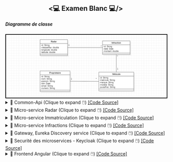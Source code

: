 <h2 align="center"><💻 Examen Blanc 💻/></h2>
<!--<h5>- Architecture</h5>
<img src="./Images/Screenshot_1.png" alt="Architecture a implémenter" width="700" style="border: 2px solid black;"/>-->
<h5>Diagramme de classe</h5>
<img src="./Images/Screenshot_1.png" alt="Diagramme de classe" width="700" style="border: 2px solid black;"/>
<details>
    <summary>📝 Common-Api (Clique to expand 🖱️) <a href="" target="_blank">[Code Source]</a></summary>
    <p>
        <p>Common-Api</p>
        <img src="./Images/Screenshot_2.png" alt="Common-Api" width="700" style="border: 2px solid black;"/>
        <h5>Commands (Common-Api)</h5>
        <p>BaseCommand (Common-Api)</p>
        <img src="./Images/Screenshot_3.png" alt="Commands" width="700" style="border: 2px solid black;"/>
        <p>CreateRadarCommand (Common-Api)</p>
        <img src="./Images/Screenshot_4.png" alt="CreateRadarCommand" width="700" style="border: 2px solid black;"/>
        <p>UpdateRadarCommand (Common-Api)</p>
        <img src="./Images/Screenshot_49.png" alt="UpdateRadarCommand" width="700" style="border: 2px solid black;"/>
        <p>CreateProprietaireCommand (Common-Api)</p>
        <img src="./Images/Screenshot_5.png" alt="CreateProprietaireCommand" width="700" style="border: 2px solid black;"/>
        <p>UpdateProprietaireCommand (Common-Api)</p>
        <img src="./Images/Screenshot_50.png" alt="UpdateProprietaireCommand" width="700" style="border: 2px solid black;"/>
        <p>CreateVehiculeCommand (Common-Api)</p>
        <img src="./Images/Screenshot_8.png" alt="CreateVehiculeCommand" width="700" style="border: 2px solid black;"/>
        <p>UpdateVehiculeCommand (Common-Api)</p>
        <img src="./Images/Screenshot_9.png" alt="UpdateVehiculeCommand" width="700" style="border: 2px solid black;"/>
        <p>CreateInfractionCommand (Common-Api)</p>
        <img src="./Images/Screenshot_10.png" alt="CreateInfractionCommand" width="700" style="border: 2px solid black;"/>
        <p>UpdateInfractionCommand (Common-Api)</p>
        <img src="./Images/Screenshot_11.png" alt="UpdateInfractionCommand" width="700" style="border: 2px solid black;"/>
        <h5>Events (Common-Api)</h5>
        <p>BaseEvent (Common-Api)</p>
        <img src="./Images/Screenshot_12.png" alt="Events" width="700" style="border: 2px solid black;"/>
        <p>RadarCreatedEvent (Common-Api)</p>
        <img src="./Images/Screenshot_13.png" alt="RadarCreatedEvent" width="700" style="border: 2px solid black;"/>
        <p>RadarUpdatedEvent (Common-Api)</p>
        <img src="./Images/Screenshot_14.png" alt="RadarUpdatedEvent" width="700" style="border: 2px solid black;"/>
        <p>ProprietaireCreatedEvent (Common-Api)</p>
        <img src="./Images/Screenshot_15.png" alt="ProprietaireCreatedEvent" width="700" style="border: 2px solid black;"/>
        <p>ProprietaireUpdatedEvent (Common-Api)</p>
        <img src="./Images/Screenshot_16.png" alt="ProprietaireUpdatedEvent" width="700" style="border: 2px solid black;"/>
        <p>VehiculeCreatedEvent (Common-Api)</p>
        <img src="./Images/Screenshot_17.png" alt="VehiculeCreatedEvent" width="700" style="border: 2px solid black;"/>
        <p>VehiculeUpdatedEvent (Common-Api)</p>
        <img src="./Images/Screenshot_18.png" alt="VehiculeUpdatedEvent" width="700" style="border: 2px solid black;"/>
        <p>InfractionCreatedEvent (Common-Api)</p>
        <img src="./Images/Screenshot_19.png" alt="InfractionCreatedEvent" width="700" style="border: 2px solid black;"/>
        <p>InfractionUpdatedEvent (Common-Api)</p>
        <img src="./Images/Screenshot_20.png" alt="InfractionUpdatedEvent" width="700" style="border: 2px solid black;"/>
        <h5>Dtos (Common-Api)</h5>
        <p>CreateRadarRequestDTO</p>
        <img src="./Images/Screenshot_23.png" alt="Dtos" width="700" style="border: 2px solid black;"/>
        <p>UpdateRadarRequestDTO</p>
        <img src="./Images/Screenshot_24.png" alt="Dtos" width="700" style="border: 2px solid black;"/>
        <p>CreateProprietaireRequestDTO</p>
        <img src="./Images/Screenshot_25.png" alt="Dtos" width="700" style="border: 2px solid black;"/>
        <p>UpdateProprietaireRequestDTO</p>
        <img src="./Images/Screenshot_26.png" alt="Dtos" width="700" style="border: 2px solid black;"/>
        <p>CreateVehiculeRequestDTO</p>
        <img src="./Images/Screenshot_27.png" alt="Dtos" width="700" style="border: 2px solid black;"/>
        <p>UpdateVehiculeRequestDTO</p>
        <img src="./Images/Screenshot_28.png" alt="Dtos" width="700" style="border: 2px solid black;"/>
        <p>CreateInfractionRequestDTO</p>
        <img src="./Images/Screenshot_29.png" alt="Dtos" width="700" style="border: 2px solid black;"/>
        <p>UpdateInfractionRequestDTO</p>
        <img src="./Images/Screenshot_30.png" alt="Dtos" width="700" style="border: 2px solid black;"/>
        <h5>Queries (Common-Api)</h5>
        <p>GetAllRadarsQuery (Common-Api)</p>
        <img src="./Images/Screenshot_46.png" alt="Test" width="700" style="border: 2px solid black;"/>
        <p>GetRadarByIdQuery (Common-Api)</p>
        <img src="./Images/Screenshot_47.png" alt="Test" width="700" style="border: 2px solid black;"/>
    </p>
</details>
<details>
    <summary>📝 Micro-service Radar (Clique to expand 🖱️) <a href="" target="_blank">[Code Source]</a></summary>
    <h5>- Command-side</h5>
    <p>RadarAggregate</p>
    <img src="./Images/Screenshot_21.png" alt="RadarAggregate" width="700" style="border: 2px solid black;"/>
    <img src="./Images/Screenshot_22.png" alt="RadarAggregate" width="700" style="border: 2px solid black;"/>
    <p>RadarCommandController</p>
    <img src="./Images/Screenshot_31.png" alt="RadarCommandController" width="700" style="border: 2px solid black;"/>
    <p>Test (Postman)</p>
    <p>Création d'un radar</p>
    <img src="./Images/Screenshot_33.png" alt="Test" width="700" style="border: 2px solid black;"/>
    <img src="./Images/Screenshot_35.png" alt="Test" width="700" style="border: 2px solid black;"/>
    <p>Modification d'un radar</p>
    <img src="./Images/Screenshot_34.png" alt="Test" width="700" style="border: 2px solid black;"/>
    <img src="./Images/Screenshot_36.png" alt="Test" width="700" style="border: 2px solid black;"/>
    <h5>- Query-side</h5>
    <p>Entity Radar</p>
    <img src="./Images/Screenshot_37.png" alt="Test" width="700" style="border: 2px solid black;"/>
    <p>Repository RadarRepository</p>
    <img src="./Images/Screenshot_38.png" alt="Test" width="700" style="border: 2px solid black;"/>
    <p>RadarEventHandler (CreateRadarEventHandler)</p>
    <img src="./Images/Screenshot_39.png" alt="Test" width="700" style="border: 2px solid black;"/>
    <p>RadarEventHandler (UpdateRadarEventHandler)</p>
    <img src="./Images/Screenshot_40.png" alt="Test" width="700" style="border: 2px solid black;"/>
    <p>Controller RadarQueryController</p>
    <p>GetAllRadars</p>
    <img src="./Images/Screenshot_41.png" alt="Test" width="700" style="border: 2px solid black;"/>
    <p>GetRadarById</p>
    <img src="./Images/Screenshot_42.png" alt="Test" width="700" style="border: 2px solid black;"/>
    <p>Base de données</p>
    <img src="./Images/Screenshot_43.png" alt="Test" width="700" style="border: 2px solid black;"/>
    <p>Test - getAllRadars</p>
    <img src="./Images/Screenshot_44.png" alt="Test" width="700" style="border: 2px solid black;"/>
    <p>Test - getRadarById</p>
    <img src="./Images/Screenshot_45.png" alt="Test" width="700" style="border: 2px solid black;"/>
    <p>Axon Server</p>
    <img src="./Images/Screenshot_48.png" alt="Test" width="700" style="border: 2px solid black;"/>
</details>
<details>
    <summary>📝 Micro-service Immatriculation (Clique to expand 🖱️) <a href="" target="_blank">[Code Source]</a></summary>
    <h5>- Command-side</h5>
    <p>ProprietaireAggregate</p>
    <img src="./Images/Screenshot_51.png" alt="Test" width="700" style="border: 2px solid black;"/>
    <img src="./Images/Screenshot_52.png" alt="Test" width="700" style="border: 2px solid black;"/>
    <img src="./Images/Screenshot_53.png" alt="Test" width="700" style="border: 2px solid black;"/>
    <p>VehiculeAggregate</p>
    <img src="./Images/Screenshot_54.png" alt="Test" width="700" style="border: 2px solid black;"/>
    <img src="./Images/Screenshot_55.png" alt="Test" width="700" style="border: 2px solid black;"/>
    <img src="./Images/Screenshot_56.png" alt="Test" width="700" style="border: 2px solid black;"/>
    <p>ProprietaireCommandController</p>
    <img src="./Images/Screenshot_57.png" alt="Test" width="700" style="border: 2px solid black;"/>
    <img src="./Images/Screenshot_58.png" alt="Test" width="700" style="border: 2px solid black;"/>
    <p>VehiculeCommandController</p>
    <img src="./Images/Screenshot_59.png" alt="Test" width="700" style="border: 2px solid black;"/>
    <img src="./Images/Screenshot_60.png" alt="Test" width="700" style="border: 2px solid black;"/>
    <p>Test (Postman)</p>
    <p>Création d'un propriétaire</p>
    <img src="./Images/Screenshot_61.png" alt="Test" width="700" style="border: 2px solid black;"/>
    <img src="./Images/Screenshot_62.png" alt="Test" width="700" style="border: 2px solid black;"/>
    <p>Création d'un véhicule</p>
    <img src="./Images/Screenshot_63.png" alt="Test" width="700" style="border: 2px solid black;"/>
    <img src="./Images/Screenshot_64.png" alt="Test" width="700" style="border: 2px solid black;"/>
    <p>Modification d'un propriétaire</p>
    <img src="./Images/Screenshot_65.png" alt="Test" width="700" style="border: 2px solid black;"/>
    <img src="./Images/Screenshot_66.png" alt="Test" width="700" style="border: 2px solid black;"/>
    <p>Modification d'un véhicule</p>
    <img src="./Images/Screenshot_67.png" alt="Test" width="700" style="border: 2px solid black;"/>
    <img src="./Images/Screenshot_68.png" alt="Test" width="700" style="border: 2px solid black;"/>
    <h5>- Query-side</h5>
    <p>Entity Proprietaire</p>
    <img src="./Images/Screenshot_69.png" alt="Test" width="700" style="border: 2px solid black;"/>
    <p>Entity Vehicule</p>
    <img src="./Images/Screenshot_70.png" alt="Test" width="700" style="border: 2px solid black;"/>
    <p>Repository ProprietaireRepository</p>
    <img src="./Images/Screenshot_71.png" alt="Test" width="700" style="border: 2px solid black;"/>
    <p>Repository VehiculeRepository</p>
    <img src="./Images/Screenshot_72.png" alt="Test" width="700" style="border: 2px solid black;"/>
    <p>ProprietaireEventHandler (CreateProprietaireEventHandler)</p>
    <img src="./Images/Screenshot_73.png" alt="Test" width="700" style="border: 2px solid black;"/>
    <p>ProprietaireEventHandler (UpdateProprietaireEventHandler)</p>
    <img src="./Images/Screenshot_74.png" alt="Test" width="700" style="border: 2px solid black;"/>
    <p>VehiculeEventHandler (CreateVehiculeEventHandler)</p>
    <img src="./Images/Screenshot_75.png" alt="Test" width="700" style="border: 2px solid black;"/>
    <p>VehiculeEventHandler (UpdateVehiculeEventHandler)</p>
    <img src="./Images/Screenshot_76.png" alt="Test" width="700" style="border: 2px solid black;"/>
    <p>ProprietaireQueryController</p>
    <img src="./Images/Screenshot_77.png" alt="Test" width="700" style="border: 2px solid black;"/>
    <p>VehiculeQueryController</p>
    <img src="./Images/Screenshot_82.png" alt="Test" width="700" style="border: 2px solid black;"/>
    <p>Test (Postman)</p>
    <p>getAllProprietaires</p>
    <img src="./Images/Screenshot_79.png" alt="Test" width="700" style="border: 2px solid black;"/>
    <p>getProprietaireById</p>
    <img src="./Images/Screenshot_80.png" alt="Test" width="700" style="border: 2px solid black;"/>
    <p>getAllVehicules</p>
    <img src="./Images/Screenshot_83.png" alt="Test" width="700" style="border: 2px solid black;"/>
    <p>getVehiculeById</p>
    <img src="./Images/Screenshot_84.png" alt="Test" width="700" style="border: 2px solid black;"/>
    <p>Axon Server</p>
    <img src="./Images/Screenshot_85.png" alt="Test" width="700" style="border: 2px solid black;"/>
</details>
<details>
    <summary>📝 Micro-service Infractions (Clique to expand 🖱️) <a href="" target="_blank">[Code Source]</a></summary>
    <h5>- Command-side</h5>
    <p>InfracationAggregate</p>
    <img src="./Images/Screenshot_86.png" alt="Test" width="700" style="border: 2px solid black;"/>
    <img src="./Images/Screenshot_87.png" alt="Test" width="700" style="border: 2px solid black;"/>
    <p>InfracationCommandController</p>
    <img src="./Images/Screenshot_88.png" alt="Test" width="700" style="border: 2px solid black;"/>
    <img src="./Images/Screenshot_89.png" alt="Test" width="700" style="border: 2px solid black;"/>
    <p>Test (Postman)</p>
    <p>Création d'une infraction</p>
    <img src="./Images/Screenshot_91.png" alt="Test" width="700" style="border: 2px solid black;"/>
    <img src="./Images/Screenshot_92.png" alt="Test" width="700" style="border: 2px solid black;"/>
    <p>Modification d'une infraction</p>
    <img src="./Images/Screenshot_93.png" alt="Test" width="700" style="border: 2px solid black;"/>
    <img src="./Images/Screenshot_94.png" alt="Test" width="700" style="border: 2px solid black;"/>
    <h5>- Query-side</h5>
    <p>Entity Infracation</p>
    <img src="./Images/Screenshot_95.png" alt="Test" width="700" style="border: 2px solid black;"/>
    <p>Repository InfracationRepository</p>
    <img src="./Images/Screenshot_96.png" alt="Test" width="700" style="border: 2px solid black;"/>
    <p>InfracationEventHandler (CreateInfracationEventHandler)</p>
    <img src="./Images/Screenshot_97.png" alt="Test" width="700" style="border: 2px solid black;"/>
    <p>InfracationEventHandler (UpdateInfracationEventHandler)</p>
    <img src="./Images/Screenshot_98.png" alt="Test" width="700" style="border: 2px solid black;"/>
    <p>InfracationQueryController</p>
    <img src="./Images/Screenshot_99.png" alt="Test" width="700" style="border: 2px solid black;"/>
    <p>Test (Postman)</p>
    <p>getAllInfracations</p>
    <img src="./Images/Screenshot_100.png" alt="Test" width="700" style="border: 2px solid black;"/>
    <p>getInfracationById</p>
    <img src="./Images/Screenshot_101.png" alt="Test" width="700" style="border: 2px solid black;"/>
    <p>Axon Server</p>
    <img src="./Images/Screenshot_102.png" alt="Test" width="700" style="border: 2px solid black;"/>
</details>
<details>
    <summary>📝 Gateway, Eureka Discovery service (Clique to expand 🖱️) <a href="" target="_blank">[Code Source]</a></summary>
    <h5>Discovery service</h5>
    <img src="./Images/Screenshot_103.png" alt="Test" width="700" style="border: 2px solid black;"/>
    <h5>Gateway-config</h5>
    <img src="./Images/Screenshot_104.png" alt="Test" width="700" style="border: 2px solid black;"/>
    <img src="./Images/Screenshot_106.png" alt="Test" width="700" style="border: 2px solid black;"/>
    <h3>
</details>
<details>
    <summary>📝 Securité des microservices - Keycloak (Clique to expand 🖱️) <a href="" target="_blank">[Code Source]</a></summary>
    <h5>Sécurité des microservices</h5>
    <p>examen_blanc-realm</p>
    <img src="./Images/Screenshot_107.png" alt="Test" width="700" style="border: 2px solid black;"/>
    <p>examen_blanc-client</p>
    <img src="./Images/Screenshot_108.png" alt="Test" width="700" style="border: 2px solid black;"/>
    <p>user mohamed</p>
    <img src="./Images/Screenshot_109.png" alt="Test" width="700" style="border: 2px solid black;"/>
    <img src="./Images/Screenshot_110.png" alt="Test" width="700" style="border: 2px solid black;"/>
    <p>creation des roles (Admin, User)</p>
    <img src="./Images/Screenshot_111.png" alt="Test" width="700" style="border: 2px solid black;"/>
    <p>affecter les roles aux user "mohamed"</p>
    <img src="./Images/Screenshot_112.png" alt="Test" width="700" style="border: 2px solid black;"/>
    <p>dependences</p>
    <img src="./Images/Screenshot_114.png" alt="Test" width="700" style="border: 2px solid black;"/>
    <p>application.properties</p>
    <img src="./Images/Screenshot_113.png" alt="Test" width="700" style="border: 2px solid black;"/>
    <img src="./Images/Screenshot_115.png" alt="Test" width="700" style="border: 2px solid black;"/>
    <p>Configuration</p>
    <img src="./Images/Screenshot_116.png" alt="Test" width="700" style="border: 2px solid black;"/>
    <img src="./Images/Screenshot_117.png" alt="Test" width="700" style="border: 2px solid black;"/>
    <h5>Test (Postman)</h5>
    <p>Unauthorized</p>
    <img src="./Images/Screenshot_118.png" alt="Test" width="700" style="border: 2px solid black;"/>
    <p>get access token</p>
    <img src="./Images/Screenshot_119.png" alt="Test" width="700" style="border: 2px solid black;"/>
    <p>access to /infraction/queries/getAllInfracations using the token</p>
    <img src="./Images/Screenshot_120.png" alt="Test" width="700" style="border: 2px solid black;"/>
    <important style="font-weight: bold; color: red;">meme démarche pour les autres microservices<important>
    <p>    
</details>
<details>
    <summary>📝 Frontend Angular (Clique to expand 🖱️) <a href="" target="_blank">[Code Source]</a></summary>
    <h5>Frontend Angular</h5>
    <p>La liste des radars</p>
    <img src="./Images/Screenshot_121.png" alt="Test" width="700" style="border: 2px solid black;"/>
    <p>la liste des propriétaires</p>
    <img src="./Images/Screenshot_122.png" alt="Test" width="700" style="border: 2px solid black;"/>
    <p>la liste des Vehicles</p>
    <img src="./Images/Screenshot_123.png" alt="Test" width="700" style="border: 2px solid black;"/>
    <p>la liste des infracations</p>
    <img src="./Images/Screenshot_124.png" alt="Test" width="700" style="border: 2px solid black;"/>
</details>